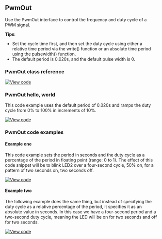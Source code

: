 ## PwmOut

Use the PwmOut interface to control the frequency and duty cycle of a PWM signal.

**Tips:**

* Set the cycle time first, and then set the duty cycle using either a relative time period via the write() function or an absolute time period using the pulsewidth() function.
* The default period is 0.020s, and the default pulse width is 0.

### PwmOut class reference

[![View code](https://www.mbed.com/embed/?type=library)](http://os-doc-builder.test.mbed.com/docs/v5.8/mbed-os-api-doxy/classmbed_1_1_pwm_out.html)


### PwmOut hello, world

This code example uses the default period of 0.020s and ramps the duty cycle from 0% to 100% in increments of 10%.

[![View code](https://www.mbed.com/embed/?url=https://os.mbed.com/teams/mbed_example/code/PwmOut_HelloWorld/)](https://os.mbed.com/teams/mbed_example/code/PwmOut_HelloWorld/file/5160ea45399b/main.cpp)

### PwmOut code examples

#### Example one

This code example sets the period in seconds and the duty cycle as a percentage of the period in floating point (range: 0 to 1). The effect of this code snippet will be to blink LED2 over a four-second cycle, 50% on, for a pattern of two seconds on, two seconds off.

[![View code](https://www.mbed.com/embed/?url=https://os.mbed.com/teams/mbed_example/code/PwmOut_ex_1/)](https://os.mbed.com/teams/mbed_example/code/PwmOut_ex_1/file/07220dd760cc/main.cpp)

#### Example two

The following example does the same thing, but instead of specifying the duty cycle as a relative percentage of the period, it specifies it as an absolute value in seconds. In this case we have a four-second period and a two-second duty cycle, meaning the LED will be on for two seconds and off for two seconds.

[![View code](https://www.mbed.com/embed/?url=https://os.mbed.com/teams/mbed_example/code/PwmOut_ex_2/)](https://os.mbed.com/teams/mbed_example/code/PwmOut_ex_2/file/248dfc85bbf9/main.cpp)
